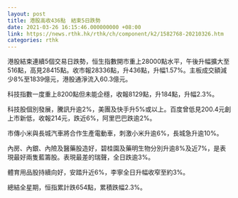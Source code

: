 ```yaml
---
layout: post
title: 港股高收436點　結束5日跌勢
date: 2021-03-26 16:15:46.000000000 +08:00
link: https://news.rthk.hk/rthk/ch/component/k2/1582768-20210326.htm
categories: rthk
---
```


港股結束連續5個交易日跌勢，恒生指數開市重上28000點水平，午後升幅擴大至516點，高見28415點。收市報28336點，升436點，升幅1.57%。主板成交額減少8%至1839億元，港股通淨流入60.3億元。

科技指數一度重上8200點但未能企穩，收報8129點，升184點，升幅2.3%。

科技股個別發展，騰訊升逾2%，美團及快手升5%或以上。百度曾低見200.4元創上市新低，收報214元，跌近6%，阿里巴巴跌逾2%。

市傳小米與長城汽車將合作生產電動車，刺激小米升逾6%，長城急升逾10%。

內房、內銀、內險及醫藥股造好，碧桂園及藥明生物分別升逾8%及近7%，是表現最好兩隻藍籌股。表現最差的瑞聲，全日跌逾3%。

體育用品股持續向好，安踏升近6%，李寧全日升幅收窄至約3%。

總結全星期，恒指累計跌654點，累積跌幅2.3%。
